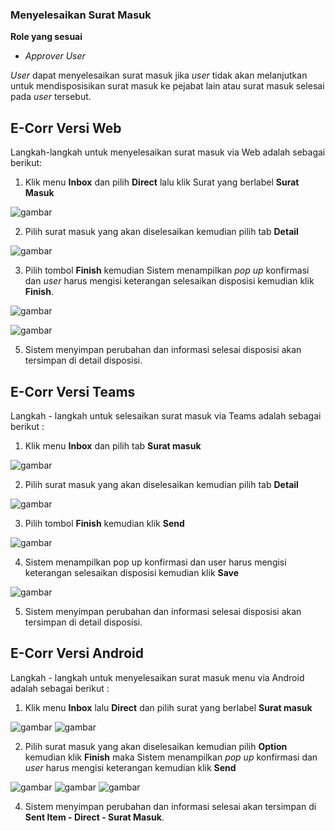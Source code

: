 ### **Menyelesaikan Surat Masuk**

**Role yang sesuai**

- *Approver User*

_User_ dapat menyelesaikan surat masuk jika _user_ tidak akan melanjutkan untuk mendisposisikan surat masuk ke pejabat lain atau surat masuk selesai pada _user_ tersebut. 

## **E-Corr Versi Web**


Langkah-langkah untuk menyelesaikan surat masuk via Web adalah sebagai berikut:

1.    Klik menu **Inbox** dan pilih **Direct** lalu klik Surat yang berlabel **Surat Masuk**

![gambar](SuratMasuk/SM_Web/02SM17.png)

2.    Pilih surat masuk yang akan diselesaikan kemudian pilih tab **Detail**

![gambar](SuratMasuk/SM_Web/02SM18.png)

3.    Pilih tombol **Finish** kemudian Sistem menampilkan _pop up_ konfirmasi dan _user_ harus mengisi keterangan selesaikan disposisi kemudian klik **Finish**.

![gambar](SuratMasuk/SM_Web/02SM19.png)

![gambar](SuratMasuk/SM_Web/02SM20.png)

5.    Sistem menyimpan perubahan dan informasi selesai disposisi akan tersimpan di detail disposisi.


## **E-Corr Versi Teams**

Langkah - langkah untuk selesaikan surat masuk via Teams adalah sebagai berikut :

1. Klik menu **Inbox** dan pilih tab **Surat masuk**

![gambar](SuratMasuk/SM_Teams/SM20.png)

2. Pilih surat masuk yang akan diselesaikan kemudian pilih tab **Detail**

![gambar](SuratMasuk/SM_Teams/SM21.png)


3. Pilih tombol **Finish** kemudian klik **Send**

![gambar](SuratMasuk/SM_Teams/SM22.png)

4. Sistem menampilkan pop up konfirmasi dan user harus mengisi keterangan selesaikan disposisi kemudian klik **Save**

![gambar](SuratMasuk/SM_Teams/SM23.png)

5. Sistem menyimpan perubahan dan informasi selesai disposisi akan tersimpan di detail disposisi.


## **E-Corr Versi Android**

Langkah - langkah untuk menyelesaikan surat masuk menu via Android adalah sebagai berikut :

1. 	Klik menu **Inbox** lalu **Direct** dan pilih surat yang berlabel **Surat masuk**

![gambar](SuratMasuk/SM_Android/SelesaiSM/02A01.jpg) ![gambar](SuratMasuk/SM_Android/SelesaiSM/02A02.jpg)

2. 	Pilih surat masuk yang akan diselesaikan kemudian pilih **Option** kemudian klik **Finish** maka Sistem menampilkan _pop up_ konfirmasi dan _user_ harus mengisi keterangan kemudian klik **Send**


![gambar](SuratMasuk/SM_Android/SelesaiSM/A02.jpg) ![gambar](SuratMasuk/SM_Android/SelesaiSM/02A03.jpg) ![gambar](SuratMasuk/SM_Android/SelesaiSM/02A04.jpg)

4. Sistem menyimpan perubahan dan informasi selesai akan tersimpan di **Sent Item - Direct - Surat Masuk**.